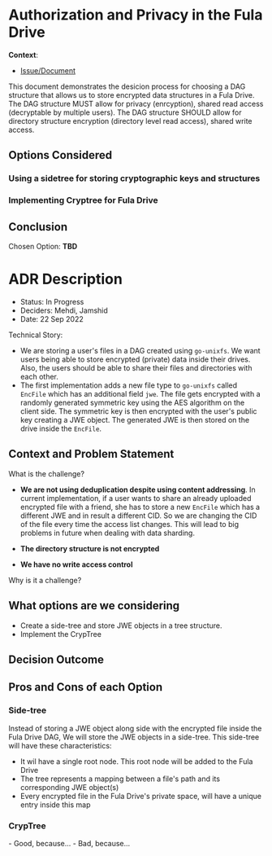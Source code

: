 # Authorization and Privacy in the Fula Drive

[based on https://schubmat.github.io/DecisionCapture/templates/captureTemplate_simple.html]: #

**Context**: 
- [Issue/Document](https://github.com/filecoin-project/gitops-root/issues/)

This document demonstrates the desicion process for choosing a DAG structure that allows us to store encrypted data structures in a Fula Drive. 
The DAG structure MUST allow for privacy (enrcyption), shared read access (decryptable by multiple users). The DAG structure SHOULD allow for directory structure encryption (directory level read access), shared write access.

## Options Considered

### Using a sidetree for storing cryptographic keys and structures


### Implementing Cryptree for Fula Drive


## Conclusion

Chosen Option: **TBD**


# ADR Description

* Status: In Progress
* Deciders: Mehdi, Jamshid
* Date: 22 Sep 2022

Technical Story: 
* We are storing a user's files in a DAG created using `go-unixfs`. We want users being able to store encrypted (private) data inside their drives. Also, the users should be able to share their files and directories with each other.
* The first implementation adds a new file type to `go-unixfs` called `EncFile` which has an additional field `jwe`. The file gets encrypted with a randomly generated symmetric key using the AES algorithm on the client side. The symmetric key is then encrypted with the user's public key creating a JWE object. The generated JWE is then stored on the drive inside the `EncFile`.

## Context and Problem Statement
What is the challenge?

- **We are not using deduplication despite using content addressing**. In current implementation, if a user wants to share an already uploaded encrypted file with a friend, she has to store a new `EncFile` which has a different JWE and in result a different CID. So we are changing the CID of the file every time the access list changes. This will lead to big problems in future when dealing with data sharding.

- **The directory structure is not encrypted**

- **We have no write access control**

Why is it a challenge?
<Description>


## What options are we considering 
* Create a side-tree and store JWE objects in a tree structure.
* Implement the CrypTree
 
## Decision Outcome
<Describe the decision that was choosen>

## Pros and Cons of each Option

### Side-tree
Instead of storing a JWE object along side with the encrypted file inside the Fula Drive DAG, We will store the JWE objects in a side-tree. This side-tree will have these characteristics:

- It wil have a single root node. This root node will be added to the Fula Drive
- The tree represents a mapping between a file's path and its corresponding JWE object(s)
- Every encrypted file in the Fula Drive's private space, will have a unique entry inside this map

### CrypTree



<List pros and cons>
- Good, because...
- Bad, because...